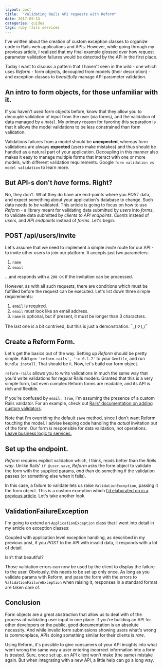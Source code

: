 ```yaml
---
layout: post
title:  "Validating Rails API requests with Reform"
date: 2017-09-13
categories: guides
tags: ruby rails services
---
```


I've written about the creation of custom exception classes to organize code in Rails web applications and APIs. However, while going through my previous article, I realized that my final example glossed over how request parameter validation failures would be detected by the API in the first place.

Today I want to discuss a pattern that I haven't seen in the wild - one which uses *Reform* - form objects, decoupled from models (their description) - and exception classes to *beautifully* manage API parameter validation.

## An intro to form objects, for those unfamiliar with it.

If you haven't used form objects before, know that they allow you to decouple validation of input from the user (via forms), and the validation of data managed by a `Model`. My primary reason for favoring this separation is that it allows the model validations to be less constrained than form validation.

Validations failures from a model should be **unexpected**, whereas form validations are always **expected** (users make mistakes) and thus should be handled as a natural part of your application. Decoupling in this manner also makes it easy to manage multiple forms that interact with one or more models, with different validation requirements. Google `form validation vs model validation` to learn more.

## But API-s don't *have* forms. Right?

No, they don't. What they do have are end-points where you _POST_ data, and expect something about your application's database to change. Such data needs to be validated. This article is going to focus on how to use *Reform* - a library meant for validating data submitted by _users_ into _forms_, to validate data submitted by _clients_ to _API endpoints_. *Clients* instead of *users*, and _API endpoints_ instead of _forms_. Let's begin.

## POST /api/users/invite

Let's assume that we need to implement a simple _invite_ route for our API - to invite other users to join our platform. It accepts just two parameters:

1. `name`
2. `email`

...and responds with a `200 OK` if the invitation can be processed.

However, as with all such requests, there are conditions which must be fulfilled before the request can be executed. Let's list down three simple requirements:

1. `email` is required.
2. `email` must look like an email address.
3. `name` is optional, but if present, it must be longer than 3 characters.

The last one is a bit contrived, but this is just a demonstration. ¯\_(ツ)_/¯

## Create a Reform Form.

Let's get the basics out of the way. Setting up _Reform_ should be pretty simple. Add `gem 'reform-rails', '~> 0.1.7'` to your `Gemfile`, and run `bundle install`. That should be it. Now, let's build our form object.

<script src="https://gist.github.com/harigopal/1de28e963edeed26e9580fb00749e2a3.js"></script>

`reform-rails` allows you to write validations in much the same way that you'd write validations for regular Rails models. Granted that this is a very simple form, but even complex Reform forms are readable, and its API is rich and flexible.

If you're confused by `email: true`, I'm assuming the presence of a custom Rails validator. For an example, check out [Rails' documentation on adding custom validators](http://guides.rubyonrails.org/active_record_validations.html#custom-validators).

Note that I'm overriding the default `save` method, since I don't want Reform touching the model. I advise keeping code handling the _actual_ invitation out of the form. Our form is responsible for data validation, not operations. [Leave business logic to services.](/guides/extending-ruby-on-rails-with-service-objects)

##  Set up the endpoint.

<script src="https://gist.github.com/harigopal/ec811f2bc3cf7e9f18006a3a3349c4dd.js"></script>

_Reform_ requires explicit validation which, I think, reads better than the _Rails way_. Unlike Rails' `if @user.save`, _Reform_ asks the form object to validate the form with the supplied params, _and then_ do something if the validation passes (or something else when it fails).

In this case, a failure to validate lets us raise `ValidationException`, passing it the form object. This is a custom exception which [I'd elaborated on in a previous article](/guides/exceptions-as-first-class-citizens-on-rails). Let's take another look.

## ValidationFailureException

I'm going to extend an `ApplicationException` class that I went into detail in my article on exception classes:

<script src="https://gist.github.com/harigopal/ab851d1f2a0a8bb8a4a70409ad03c2b2.js"></script>

Coupled with application level exception handling, as described in my previous post, if you _POST_ to the API with invalid data, it responds with a lot of detail.

<script src="https://gist.github.com/harigopal/1152bb382b07e8087ffea534e602f8e8.js"></script>

Isn't that beautiful?

Those validation errors can now be used by the client to display the failure to the user. Obviously, this needs to be set up only once. As long as you validate params with Reform, and pass the form with the errors to `ValidationFailureException` when raising it, responses in a standard format are taken care of.

## Conclusion

Form objects are a great abstraction that allow us to deal with of the process of validating user input in one place. If you're building an API for other developers or the public, good documentation is an absolute necessity. And while invalid form submissions showing users what's wrong is commonplace, APIs doing something similar for their clients is _rare_.

Using Reform, it's possible to give consumers of your API insights into what went wrong the same way a user entering incorrect information into a form is treated. Sure, once set up, an API client won't make (the same) mistake again. But when integrating with a new API, a little help can go a long way.
